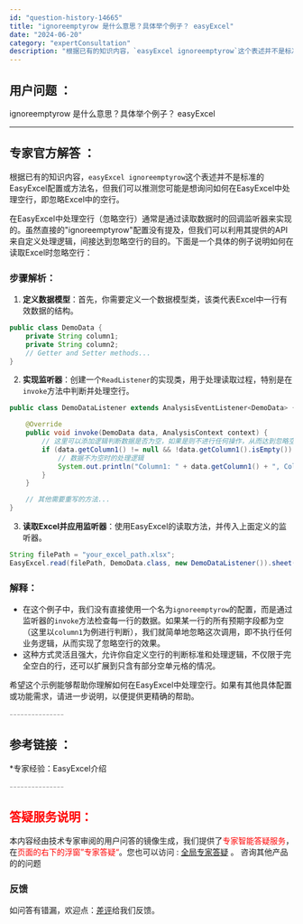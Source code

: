 ```yaml
---
id: "question-history-14665"
title: "ignoreemptyrow 是什么意思？具体举个例子？ easyExcel"
date: "2024-06-20"
category: "expertConsultation"
description: "根据已有的知识内容，`easyExcel ignoreemptyrow`这个表述并不是标准的EasyExcel配置或方法名，但我们可以推测您可能是想询问如何在EasyExcel中处理空行，即忽略Excel中的空行。在EasyExcel中处理空行（忽略空行）通常是通过读取数据时的回调监听器来实现的。虽"
---
```


## 用户问题 ： 
 ignoreemptyrow 是什么意思？具体举个例子？ easyExcel 

---------------
## 专家官方解答 ：

根据已有的知识内容，`easyExcel ignoreemptyrow`这个表述并不是标准的EasyExcel配置或方法名，但我们可以推测您可能是想询问如何在EasyExcel中处理空行，即忽略Excel中的空行。

在EasyExcel中处理空行（忽略空行）通常是通过读取数据时的回调监听器来实现的。虽然直接的"ignoreemptyrow"配置没有提及，但我们可以利用其提供的API来自定义处理逻辑，间接达到忽略空行的目的。下面是一个具体的例子说明如何在读取Excel时忽略空行：

### 步骤解析：

1. **定义数据模型**：首先，你需要定义一个数据模型类，该类代表Excel中一行有效数据的结构。

```java
public class DemoData {
    private String column1;
    private String column2;
    // Getter and Setter methods...
}
```

2. **实现监听器**：创建一个`ReadListener`的实现类，用于处理读取过程，特别是在`invoke`方法中判断并处理空行。

```java
public class DemoDataListener extends AnalysisEventListener<DemoData> {

    @Override
    public void invoke(DemoData data, AnalysisContext context) {
        // 这里可以添加逻辑判断数据是否为空，如果是则不进行任何操作，从而达到忽略空行的效果
        if (data.getColumn1() != null && !data.getColumn1().isEmpty()) {
            // 数据不为空时的处理逻辑
            System.out.println("Column1: " + data.getColumn1() + ", Column2: " + data.getColumn2());
        }
    }

    // 其他需要重写的方法...
}
```

3. **读取Excel并应用监听器**：使用EasyExcel的读取方法，并传入上面定义的监听器。

```java
String filePath = "your_excel_path.xlsx";
EasyExcel.read(filePath, DemoData.class, new DemoDataListener()).sheet().doRead();
```

### 解释：
- 在这个例子中，我们没有直接使用一个名为`ignoreemptyrow`的配置，而是通过监听器的`invoke`方法检查每一行的数据。如果某一行的所有预期字段都为空（这里以`column1`为例进行判断），我们就简单地忽略这次调用，即不执行任何业务逻辑，从而实现了忽略空行的效果。
- 这种方式灵活且强大，允许你自定义空行的判断标准和处理逻辑，不仅限于完全空白的行，还可以扩展到只含有部分空单元格的情况。

希望这个示例能够帮助你理解如何在EasyExcel中处理空行。如果有其他具体配置或功能需求，请进一步说明，以便提供更精确的帮助。


<font color="#949494">---------------</font> 


## 参考链接 ：

*专家经验：EasyExcel介绍 


 <font color="#949494">---------------</font> 
 


## <font color="#FF0000">答疑服务说明：</font> 

本内容经由技术专家审阅的用户问答的镜像生成，我们提供了<font color="#FF0000">专家智能答疑服务</font>，在<font color="#FF0000">页面的右下的浮窗”专家答疑“</font>。您也可以访问 : [全局专家答疑](https://answer.opensource.alibaba.com/docs/intro) 。 咨询其他产品的的问题

### 反馈
如问答有错漏，欢迎点：[差评](https://ai.nacos.io/user/feedbackByEnhancerGradePOJOID?enhancerGradePOJOId=15773)给我们反馈。
